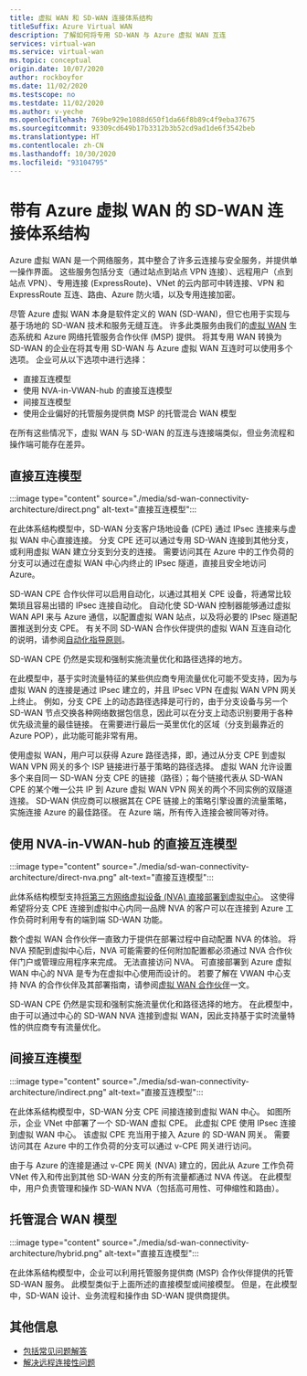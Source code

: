 ```yaml
---
title: 虚拟 WAN 和 SD-WAN 连接体系结构
titleSuffix: Azure Virtual WAN
description: 了解如何将专用 SD-WAN 与 Azure 虚拟 WAN 互连
services: virtual-wan
ms.service: virtual-wan
ms.topic: conceptual
origin.date: 10/07/2020
author: rockboyfor
ms.date: 11/02/2020
ms.testscope: no
ms.testdate: 11/02/2020
ms.author: v-yeche
ms.openlocfilehash: 769be929e1088d650f1da66f8b89c4f9eba37675
ms.sourcegitcommit: 93309cd649b17b3312b3b52cd9ad1de6f3542beb
ms.translationtype: HT
ms.contentlocale: zh-CN
ms.lasthandoff: 10/30/2020
ms.locfileid: "93104795"
---
```

<!--Characters Content only-->
<!--Verified By-pass-->
# <a name="sd-wan-connectivity-architecture-with-azure-virtual-wan"></a>带有 Azure 虚拟 WAN 的 SD-WAN 连接体系结构

Azure 虚拟 WAN 是一个网络服务，其中整合了许多云连接与安全服务，并提供单一操作界面。 这些服务包括分支（通过站点到站点 VPN 连接）、远程用户（点到站点 VPN）、专用连接 (ExpressRoute)、VNet 的云内部可中转连接、VPN 和 ExpressRoute 互连、路由、Azure 防火墙，以及专用连接加密。

尽管 Azure 虚拟 WAN 本身是软件定义的 WAN (SD-WAN)，但它也用于实现与基于场地的 SD-WAN 技术和服务无缝互连。 许多此类服务由我们的[虚拟 WAN](virtual-wan-locations-partners.md) 生态系统和 Azure 网络托管服务合作伙伴 (MSP) 提供。 将其专用 WAN 转换为 SD-WAN 的企业在将其专用 SD-WAN 与 Azure 虚拟 WAN 互连时可以使用多个选项。 企业可从以下选项中进行选择：

<!--Not Available on [(MSPs)](../networking/networking-partners-msp.md)-->


* 直接互连模型
* 使用 NVA-in-VWAN-hub 的直接互连模型
* 间接互连模型
* 使用企业偏好的托管服务提供商 MSP 的托管混合 WAN 模型

<!--Not Available on [(MSPs)](../networking/networking-partners-msp.md)-->

在所有这些情况下，虚拟 WAN 与 SD-WAN 的互连与连接端类似，但业务流程和操作端可能存在差异。

<a name="direct"></a>
## <a name="direct-interconnect-model"></a>直接互连模型

:::image type="content" source="./media/sd-wan-connectivity-architecture/direct.png" alt-text="直接互连模型":::

在此体系结构模型中，SD-WAN 分支客户场地设备 (CPE) 通过 IPsec 连接来与虚拟 WAN 中心直接连接。 分支 CPE 还可以通过专用 SD-WAN 连接到其他分支，或利用虚拟 WAN 建立分支到分支的连接。 需要访问其在 Azure 中的工作负荷的分支可以通过在虚拟 WAN 中心内终止的 IPsec 隧道，直接且安全地访问 Azure。

SD-WAN CPE 合作伙伴可以启用自动化，以通过其相关 CPE 设备，将通常比较繁琐且容易出错的 IPsec 连接自动化。 自动化使 SD-WAN 控制器能够通过虚拟 WAN API 来与 Azure 通信，以配置虚拟 WAN 站点，以及将必要的 IPsec 隧道配置推送到分支 CPE。 有关不同 SD-WAN 合作伙伴提供的虚拟 WAN 互连自动化的说明，请参阅[自动化指导原则](virtual-wan-configure-automation-providers.md)。

SD-WAN CPE 仍然是实现和强制实施流量优化和路径选择的地方。 

在此模型中，基于实时流量特征的某些供应商专用流量优化可能不受支持，因为与虚拟 WAN 的连接是通过 IPsec 建立的，并且 IPsec VPN 在虚拟 WAN VPN 网关上终止。 例如，分支 CPE 上的动态路径选择是可行的，由于分支设备与另一个 SD-WAN 节点交换各种网络数据包信息，因此可以在分支上动态识别要用于各种优先级流量的最佳链接。 在需要进行最后一英里优化的区域（分支到最靠近的 Azure POP），此功能可能非常有用。

使用虚拟 WAN，用户可以获得 Azure 路径选择，即，通过从分支 CPE 到虚拟 WAN VPN 网关的多个 ISP 链接进行基于策略的路径选择。 虚拟 WAN 允许设置多个来自同一 SD-WAN 分支 CPE 的链接（路径）；每个链接代表从 SD-WAN CPE 的某个唯一公共 IP 到 Azure 虚拟 WAN VPN 网关的两个不同实例的双隧道连接。 SD-WAN 供应商可以根据其在 CPE 链接上的策略引擎设置的流量策略，实施连接 Azure 的最佳路径。 在 Azure 端，所有传入连接会被同等对待。

<a name="direct"></a>
## <a name="direct-interconnect-model-with-nva-in-vwan-hub"></a>使用 NVA-in-VWAN-hub 的直接互连模型

:::image type="content" source="./media/sd-wan-connectivity-architecture/direct-nva.png" alt-text="直接互连模型":::

此体系结构模型支持[将第三方网络虚拟设备 (NVA) 直接部署到虚拟中心](https://docs.azure.cn/virtual-wan/about-nva-hub)。 这使得希望将分支 CPE 连接到虚拟中心内同一品牌 NVA 的客户可以在连接到 Azure 工作负荷时利用专有的端到端 SD-WAN 功能。 

数个虚拟 WAN 合作伙伴一直致力于提供在部署过程中自动配置 NVA 的体验。 将 NVA 预配到虚拟中心后，NVA 可能需要的任何附加配置都必须通过 NVA 合作伙伴门户或管理应用程序来完成。 无法直接访问 NVA。 可直接部署到 Azure 虚拟 WAN 中心的 NVA 是专为在虚拟中心使用而设计的。 若要了解在 VWAN 中心支持 NVA 的合作伙伴及其部署指南，请参阅[虚拟 WAN 合作伙伴](virtual-wan-locations-partners.md#partners-with-integrated-virtual-hub-offerings)一文。

SD-WAN CPE 仍然是实现和强制实施流量优化和路径选择的地方。
在此模型中，由于可以通过中心的 SD-WAN NVA 连接到虚拟 WAN，因此支持基于实时流量特性的供应商专有流量优化。

<a name="indirect"></a>
## <a name="indirect-interconnect-model"></a>间接互连模型

:::image type="content" source="./media/sd-wan-connectivity-architecture/indirect.png" alt-text="直接互连模型":::

在此体系结构模型中，SD-WAN 分支 CPE 间接连接到虚拟 WAN 中心。 如图所示，企业 VNet 中部署了一个 SD-WAN 虚拟 CPE。 此虚拟 CPE 使用 IPsec 连接到虚拟 WAN 中心。 该虚拟 CPE 充当用于接入 Azure 的 SD-WAN 网关。 需要访问其在 Azure 中的工作负荷的分支可以通过 v-CPE 网关进行访问。

由于与 Azure 的连接是通过 v-CPE 网关 (NVA) 建立的，因此从 Azure 工作负荷 VNet 传入和传出到其他 SD-WAN 分支的所有流量都通过 NVA 传送。 在此模型中，用户负责管理和操作 SD-WAN NVA（包括高可用性、可伸缩性和路由）。

<a name="hybrid"></a>
## <a name="managed-hybrid-wan-model"></a>托管混合 WAN 模型

:::image type="content" source="./media/sd-wan-connectivity-architecture/hybrid.png" alt-text="直接互连模型":::

在此体系结构模型中，企业可以利用托管服务提供商 (MSP) 合作伙伴提供的托管 SD-WAN 服务。 此模型类似于上面所述的直接模型或间接模型。 但是，在此模型中，SD-WAN 设计、业务流程和操作由 SD-WAN 提供商提供。

<!--Not Available on [Azure Networking MSP partners](../networking/networking-partners-msp.md)-->
<!--Not Available on [Azure Lighthouse](https://www.azure.cn/home/features/azure-lighthouse/)-->

## <a name="additional-information"></a>其他信息

* [包括常见问题解答](virtual-wan-faq.md)
* [解决远程连接性问题](work-remotely-support.md)

<!-- Update_Description: update meta properties, wording update, update link -->